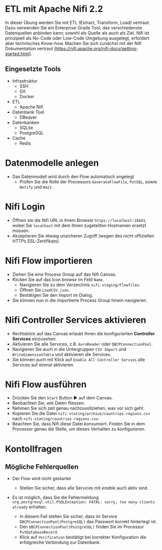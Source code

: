 # ETL mit Apache Nifi 2.2
In dieser Übung werden Sie mit ETL (Extract, Transform, Load) vertraut. Dazu verwenden Sie ein Enterprise-Grade Tool, das verschiedenste Datenquellen anbinden kann; sowohl als Quelle als auch als Ziel. Nifi ist prinzipiell als No-Code oder Low-Code Umgebung ausgelegt, erfordert aber technisches Know-how. Machen Sie sich zunächst mit der Nifi Dokumentation vertraut (https://nifi.apache.org/nifi-docs/getting-started.html). 
## Eingesetzte Tools
* Infrastruktur
    * SSH
    * Git
    * Docker
* ETL
    * Apache Nifi
* Datenbank Tool
    * DBeaver
* Datenbanken
    * SQLite
    * PostgreSQL
* Cache
    * Redis

# Datenmodelle anlegen
* Das Datenmodell wird durch den Flow automatisch angelegt
    * Prüfen Sie die Rolle der Processors `GenerateFlowFile`, `PutSQL`, sowie `Notify` und `Wait`.

# Nifi Login
* Öffnen sie die Nifi URL in ihrem Browser ``https://localhost:18443``, wobei Sie `localhost` mit dem Ihnen zugeteilten Hostnamen ersetzt müssen.
* Akzeptieren Sie etwaig unsicheren Zugriff (wegen des nicht offiziellen HTTPs SSL-Zertifikats).


# Nifi Flow importieren
* Ziehen Sie eine Process Group auf das Nifi Canvas.
* Klicken Sie auf das Icon *browse* im Feld `Name`.
    * Navigieren Sie zu dem Verzeichnis ``nifi-staging/Flowfiles``.
    * Öffnen Sie ``LoadCSV.json``.
    * Bestätigen Sie den Import im Dialog.
* Sie können nun in die importierte Process Group hinein navigieren.

# Nifi Controller Services aktivieren
* Rechtsklick auf das Canvas erlaubt Ihnen die konfigurierten **Controller Services** einzusehen.
* Aktivieren Sie alle Services, z.B. `AvroReader` oder `DBCPConnectionPool`.
* Navigieren Sie auch in die Untergruppen `CSV Import` und `WriteDimensionTable` und aktivieren die Services.
* Sie können auch mit Klick auf `Enable All Controller Servies` alle Services auf einmal aktivieren.

# Nifi Flow ausführen
* Drücken Sie den `Start` Button ▶️ auf dem Canvas.
* Beobachten Sie, wie Daten fliessen.
* Nehmen Sie sich zeit genau nachzuvollziehen, was vor sich geht.
* Kopieren Sie die Datei `nifi-stating/archive/countries-regions.csv` nach `nifi-stating/countries-regions.csv`.
* Beachten Sie, dass Nifi diese Datei *konsumiert*. Finden Sie in dem Processor genau die Stelle, um dieses Verhalten zu konfigurieren.


# Kontollfragen

## Mögliche Fehlerquellen

* Der Flow wird nicht gestartet
    * Stellen Sie sicher, dass alle Services mit *enable* auch aktiv sind.

* Es ist möglich, dass Sie die Fehlermeldung `org.postgresql.util.PSQLException: FATAL: sorry, too many clients already` erhalten.
    * In diesem Fall stellen Sie sicher, dass im Service `DBCPConnectionPool(PostgreSQL)` das Passwort korrekt hinterlegt ist.
    * Den `DBCPConnectionPool(PostgreSQL)` finden Sie im Processor `PutDatabaseRecord`.
    * Klick auf `Verification` bestätigt bei korrekter Konfiguration die erfolgreiche Verbindung zur Datenbank.